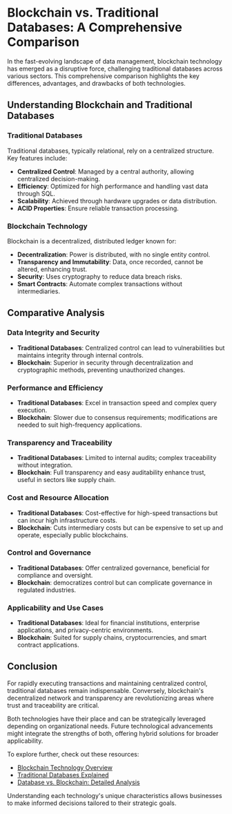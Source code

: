 # Blockchain vs. Traditional Databases: A Comprehensive Comparison

In the fast-evolving landscape of data management, blockchain technology has emerged as a disruptive force, challenging traditional databases across various sectors. This comprehensive comparison highlights the key differences, advantages, and drawbacks of both technologies.

## Understanding Blockchain and Traditional Databases

### Traditional Databases
Traditional databases, typically relational, rely on a centralized structure. Key features include:

- **Centralized Control**: Managed by a central authority, allowing centralized decision-making.
- **Efficiency**: Optimized for high performance and handling vast data through SQL.
- **Scalability**: Achieved through hardware upgrades or data distribution.
- **ACID Properties**: Ensure reliable transaction processing.

### Blockchain Technology
Blockchain is a decentralized, distributed ledger known for:

- **Decentralization**: Power is distributed, with no single entity control.
- **Transparency and Immutability**: Data, once recorded, cannot be altered, enhancing trust.
- **Security**: Uses cryptography to reduce data breach risks.
- **Smart Contracts**: Automate complex transactions without intermediaries.

## Comparative Analysis

### Data Integrity and Security
- **Traditional Databases**: Centralized control can lead to vulnerabilities but maintains integrity through internal controls.
- **Blockchain**: Superior in security through decentralization and cryptographic methods, preventing unauthorized changes.

### Performance and Efficiency
- **Traditional Databases**: Excel in transaction speed and complex query execution.
- **Blockchain**: Slower due to consensus requirements; modifications are needed to suit high-frequency applications.

### Transparency and Traceability
- **Traditional Databases**: Limited to internal audits; complex traceability without integration.
- **Blockchain**: Full transparency and easy auditability enhance trust, useful in sectors like supply chain.

### Cost and Resource Allocation
- **Traditional Databases**: Cost-effective for high-speed transactions but can incur high infrastructure costs.
- **Blockchain**: Cuts intermediary costs but can be expensive to set up and operate, especially public blockchains.

### Control and Governance
- **Traditional Databases**: Offer centralized governance, beneficial for compliance and oversight.
- **Blockchain**: democratizes control but can complicate governance in regulated industries.

### Applicability and Use Cases
- **Traditional Databases**: Ideal for financial institutions, enterprise applications, and privacy-centric environments.
- **Blockchain**: Suited for supply chains, cryptocurrencies, and smart contract applications.

## Conclusion

For rapidly executing transactions and maintaining centralized control, traditional databases remain indispensable. Conversely, blockchain's decentralized network and transparency are revolutionizing areas where trust and traceability are critical.

Both technologies have their place and can be strategically leveraged depending on organizational needs. Future technological advancements might integrate the strengths of both, offering hybrid solutions for broader applicability. 

To explore further, check out these resources:

- [Blockchain Technology Overview](https://www.ibm.com/topics/what-is-blockchain)
- [Traditional Databases Explained](https://www.oracle.com/database/what-is-database/)
- [Database vs. Blockchain: Detailed Analysis](https://www.datamation.com/data-center/blockchain-vs-database/)

Understanding each technology's unique characteristics allows businesses to make informed decisions tailored to their strategic goals.